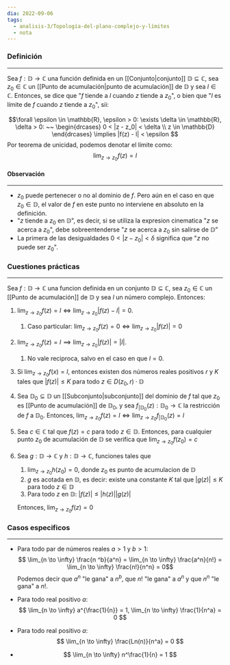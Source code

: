 ```yaml
---
dia: 2022-09-06
tags:
  - analisis-3/Topología-del-plano-complejo-y-límites
  - nota
---
```

### Definición
---
Sea $f:\mathbb{D} \to \mathbb{C}$ una función definida en un [[Conjunto|conjunto]] $\mathbb{D} \subseteq \mathbb{C}$, sea $z_0 \in \mathbb{C}$ un [[Punto de acumulación|punto de acumulación]] de $\mathbb{D}$ y sea $l \in \mathbb{C}$. Entonces, se dice que "$f$ tiende a $l$ cuando $z$ tiende a $z_0$", o bien que "$l$ es límite de $f$ cuando $z$ tiende a $z_0$", sii:

$$\forall \epsilon \in \mathbb{R}, \epsilon > 0: \exists \delta \in \mathbb{R}, \delta > 0: ~~ 
\begin{drcases} 
0 < |z - z_0| < \delta \\
z \in \mathbb{D}
\end{drcases} \implies |f(z) - l| < \epsilon $$
Por teorema de unicidad, podemos denotar el límite como:
$$\lim_{z\to z_0}f(z)=l$$

#### Observación
---
* $z_0$ puede pertenecer o no al dominio de $f$. Pero aún en el caso en que $z_0 \in \mathbb{D}$, el valor de $f$ en este punto no interviene en absoluto en la definición.
* "$z$ tiende a $z_0$ en $\mathbb{D}$", es decir, si se utiliza la expresion cinematica "$z$ se acerca a $z_0$", debe sobreentenderse "$z$ se acerca a $z_0$ sin salirse de $\mathbb{D}$"
* La primera de las desigualdades $0 < |z - z_0| < \delta$ significa que "$z$ no puede ser $z_0$".


### Cuestiones prácticas
---
Sea $f:\mathbb{D} \to \mathbb{C}$ una funcion definida en un conjunto $\mathbb{D} \subseteq \mathbb{C}$, sea $z_0 \in \mathbb{C}$ un [[Punto de acumulación]] de $\mathbb{D}$ y sea $l$ un número complejo. Entonces:

1) $\lim_{z \to z_0} f(z) = l \Longleftrightarrow \lim_{z \to z_0} |f(z) - l| = 0$.
	1) Caso particular: $\lim_{z \to z_0} f(z) = 0 \Longleftrightarrow \lim_{z \to z_0} |f(z)| = 0$
2) $\lim_{z \to z_0} f(z) = l \implies \lim_{z \to z_0} |f(z)| = |l|$.
	1) No vale reciproca, salvo en el caso en que $l = 0$.
3) Si $\lim_{z \to z_0}f(x) = l$, entonces existen dos números reales positivos $r$ y $K$ tales que $|f(z)|  \leq K$ para todo $z \in D(z_0, r) \cdot \mathbb{D}$
4) Sea $\mathbb{D}_0 \subseteq \mathbb{D}$ un [[Subconjunto|subconjunto]] del dominio de $f$ tal que $z_0$ es [[Punto de acumulación]] de $\mathbb{D}_0$, y sea $f_{|\mathbb{D}_0}(z) : \mathbb{D}_0 \to \mathbb{C}$ la restricción de $f$ a $\mathbb{D}_0$. Entonces,
		$\lim_{z \to z_0} f(z) = l \Longleftrightarrow \lim_{z \to z_0} f_{|\mathbb{D}_0}(z) = l$ 
5) Sea $c \in \mathbb{C}$ tal que $f(z) = c$ para todo $z \in \mathbb{D}$. Entonces, para cualquier punto $z_0$ de acumulación de $\mathbb{D}$ se verifica que 
		$\lim_{z \to z_0} f(z_0) = c$
6) Sea $g:\mathbb{D} \to \mathbb{C}$ y $h:\mathbb{D} \to \mathbb{C}$, funciones tales que 
	1) $\lim_{z \to z_0} h(z_0) = 0$, donde $z_0$ es punto de acumulacion de $\mathbb{D}$
	2) $g$ es acotada en $\mathbb{D}$, es decir: existe una constante $K$ tal que $|g(z)| \leq K$ para todo $z \in \mathbb{D}$
	3) Para todo $z$ en $\mathbb{D}$: $|f(z)| \leq |h(z)||g(z)|$

	Entonces, $\lim_{z \to z_0} f(z) = 0$


### Casos especificos
---
* Para todo par de números reales $a > 1$ y $b > 1$: $$ \lim_{n \to \infty} \frac{n ^b}{a^n} = \lim_{n \to \infty} \frac{a^n}{n!} = \lim_{n \to \infty} \frac{n!}{n^n} = 0$$
  Podemos decir que $a^n$ "le gana" a $n^b$, que $n!$ "le gana" a $a^n$ y que $n^n$ "le gana" a $n!$.

* Para todo real positivo $a$: $$ \lim_{n \to \infty} a^{\frac{1}{n}} = 1, \lim_{n \to \infty} \frac{1}{n^a} = 0 $$

* Para todo real positivo $a$: $$ \lim_{n \to \infty} \frac{Ln(n)}{n^a} = 0 $$

* $$ \lim_{n \to \infty} n^\frac{1}{n} = 1 $$